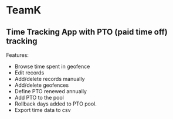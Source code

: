 # TeamK
## Time Tracking App with PTO (paid time off) tracking
Features:
- Browse time spent in geofence 
- Edit records
- Add/delete records manually
- Add/delete geofences
- Define PTO renewed annually
- Add PTO to the pool
- Rollback days added to PTO pool.
- Export time data to csv